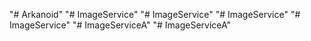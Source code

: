 "# Arkanoid" 
"# ImageService" 
"# ImageService" 
"# ImageService" 
"# ImageService" 
"# ImageServiceA" 
"# ImageServiceA" 
